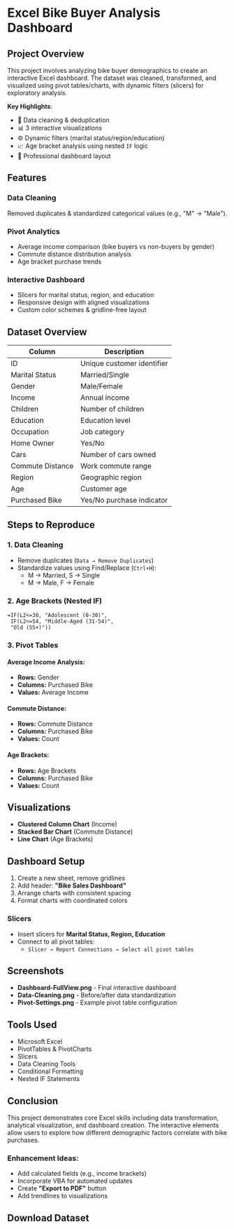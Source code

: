 # Excel Bike Buyer Analysis Dashboard

## Project Overview
This project involves analyzing bike buyer demographics to create an interactive Excel dashboard. The dataset was cleaned, transformed, and visualized using pivot tables/charts, with dynamic filters (slicers) for exploratory analysis.

**Key Highlights**:
- 🧹 Data cleaning & deduplication
- 📊 3 interactive visualizations
- ⚙️ Dynamic filters (marital status/region/education)
- 📈 Age bracket analysis using nested `IF` logic
- 🎨 Professional dashboard layout

## Features
### Data Cleaning  
Removed duplicates & standardized categorical values (e.g., "M" → "Male").
  
### Pivot Analytics  
- Average income comparison (bike buyers vs non-buyers by gender)
- Commute distance distribution analysis
- Age bracket purchase trends

### Interactive Dashboard  
- Slicers for marital status, region, and education
- Responsive design with aligned visualizations
- Custom color schemes & gridline-free layout

## Dataset Overview
| Column            | Description                          |
|-------------------|--------------------------------------|
| ID                | Unique customer identifier          |
| Marital Status    | Married/Single                      |
| Gender            | Male/Female                         |
| Income            | Annual income                       |
| Children          | Number of children                  |
| Education         | Education level                     |
| Occupation        | Job category                        |
| Home Owner        | Yes/No                              |
| Cars              | Number of cars owned                |
| Commute Distance  | Work commute range                  |
| Region            | Geographic region                   |
| Age               | Customer age                        |
| Purchased Bike    | Yes/No purchase indicator           |

## Steps to Reproduce
### 1. Data Cleaning  
- Remove duplicates (`Data → Remove Duplicates`)
- Standardize values using Find/Replace (`Ctrl+H`):
  - M → Married, S → Single
  - M → Male, F → Female

### 2. Age Brackets (Nested IF)  
```excel
=IF(L2<=30, "Adolescent (0-30)", 
 IF(L2<=54, "Middle-Aged (31-54)", 
 "Old (55+)"))
```

### 3. Pivot Tables  
#### Average Income Analysis:
- **Rows:** Gender
- **Columns:** Purchased Bike
- **Values:** Average Income

#### Commute Distance:
- **Rows:** Commute Distance
- **Columns:** Purchased Bike
- **Values:** Count

#### Age Brackets:
- **Rows:** Age Brackets
- **Columns:** Purchased Bike
- **Values:** Count

## Visualizations
- **Clustered Column Chart** (Income)
- **Stacked Bar Chart** (Commute Distance)
- **Line Chart** (Age Brackets)

## Dashboard Setup
1. Create a new sheet, remove gridlines
2. Add header: **"Bike Sales Dashboard"**
3. Arrange charts with consistent spacing
4. Format charts with coordinated colors

### Slicers
- Insert slicers for **Marital Status, Region, Education**
- Connect to all pivot tables:
  - `Slicer → Report Connections → Select all pivot tables`

## Screenshots
- **Dashboard-FullView.png** - Final interactive dashboard
- **Data-Cleaning.png** - Before/after data standardization
- **Pivot-Settings.png** - Example pivot table configuration

## Tools Used
- Microsoft Excel
- PivotTables & PivotCharts
- Slicers
- Data Cleaning Tools
- Conditional Formatting
- Nested IF Statements

## Conclusion
This project demonstrates core Excel skills including data transformation, analytical visualization, and dashboard creation. The interactive elements allow users to explore how different demographic factors correlate with bike purchases.

### Enhancement Ideas:
- Add calculated fields (e.g., income brackets)
- Incorporate VBA for automated updates
- Create **"Export to PDF"** button
- Add trendlines to visualizations

## Download Dataset
